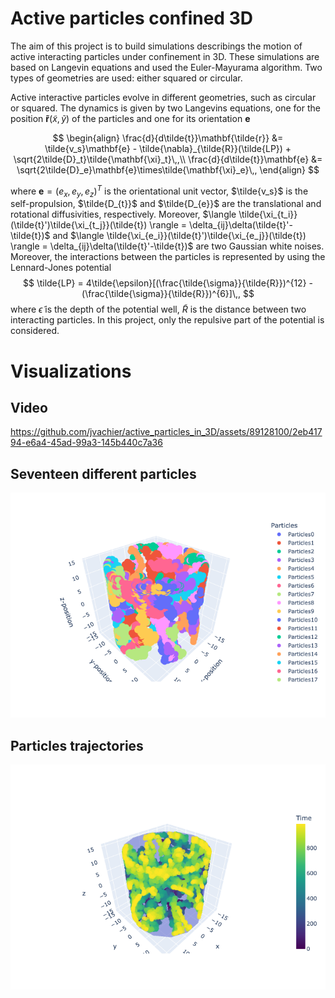 # Active particles confined 3D

The aim of this project is to build simulations describings the motion of active interacting particles under confinement in 3D. These simulations are based on Langevin equations and used the Euler-Mayurama algorithm. Two types of geometries are used: either squared or circular.

Active interactive particles evolve in different geometries, such as circular or squared. The dynamics is given by two Langevins equations, one for the position $\mathbf{\tilde{r}}(\tilde{x},\tilde{y})$ of the particles and one for its orientation $\mathbf{e}$

$$
\begin{align}
\frac{d}{d\tilde{t}}\mathbf{\tilde{r}} &= \tilde{v_s}\mathbf{e} - \tilde{\nabla}_{\tilde{R}}(\tilde{LP}) + \sqrt{2\tilde{D}_t}\tilde{\mathbf{\xi}_t}\,,\\
\frac{d}{d\tilde{t}}\mathbf{e} &= \sqrt{2\tilde{D}_e}\mathbf{e}\times\tilde{\mathbf{\xi}_e}\,,
\end{align}
$$

where $\mathbf{e} = (e_x,e_y,e_z)^{T}$ is the orientational unit vector, $\tilde{v_s}$ is the self-propulsion, $\tilde{D_{t}}$ and $\tilde{D_{e}}$ are the translational and rotational diffusivities, respectively. Moreover, $\langle \tilde{\xi_{t_i}}(\tilde{t}')\tilde{\xi_{t_j}}(\tilde{t}) \rangle = \delta_{ij}\delta(\tilde{t}'-\tilde{t})$ and $\langle \tilde{\xi_{e_i}}(\tilde{t}')\tilde{\xi_{e_j}}(\tilde{t}) \rangle = \delta_{ij}\delta(\tilde{t}'-\tilde{t})$ are two Gaussian white noises. Moreover, the interactions between the particles is represented by using the Lennard-Jones  potential
$$
\tilde{LP} = 4\tilde{\epsilon}[(\frac{\tilde{\sigma}}{\tilde{R}})^{12} - (\frac{\tilde{\sigma}}{\tilde{R}})^{6}]\,,
$$
where $\tilde{\epsilon}$ is the depth of the potential well, $\tilde{R}$ is the distance between two interacting particles. In this project, only the repulsive part of the potential is considered.

# Visualizations

## Video
https://github.com/jvachier/active_particles_in_3D/assets/89128100/2eb41794-e6a4-45ad-99a3-145b440c7a36


## Seventeen different particles
![plot](./src/figures/particles.png)

## Particles trajectories
![plot](./src/figures/particles_time.png)

